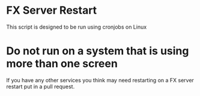 # FX Server Restart

This script is designed to be run using cronjobs on Linux

# Do not run on a system that is using more than one screen

If you have any other services you think may need restarting on a FX server restart put in a pull request.
